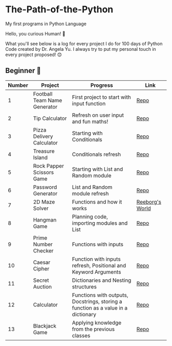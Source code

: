 # The-Path-of-the-Python
My first programs in Python Language 

Hello, you curious Human! 👋

What you'll see below is a log for every project I do for 100 days of Python Code created by Dr. Angela Yu. I always try to put my personal touch in every project proposed! 😊 




## Beginner 🐍
| Number | Project                   | Progress                                                                                                              | Link                                                                                                                                                               |
|-----|---------------------------|-----------------------------------------------------------------------------------------------------------------------|--------------------------------------------------------------------------------------------------------------------------------------------------------------------|
| 1   | Football Team Name Generator       | First project to start with input function                                                                          | [Repo](https://github.com/JuliPolanco/The-Path-of-the-Python/blob/6bd2f97490d42f33da76041f4c8c726c258388a2/Beginner/Project-1-Football-Name-Generator/main.py)                                                |
| 2   | Tip Calculator            | Refresh on user input and fun maths!                                                                                  | [Repo](https://github.com/JuliPolanco/The-Path-of-the-Python/blob/6bd2f97490d42f33da76041f4c8c726c258388a2/Beginner/Project-2-Tip-Calculator/main.py)       
| 3   | Pizza Delivery Calculator             | Starting with Conditionals                                                                              | [Repo](https://github.com/JuliPolanco/The-Path-of-the-Python/blob/f41978f66f6a23e0293a999a1f839f993373e112/Beginner/Project-3-Pizza-Delivery-Calculator/main.py)       
| 4   | Treasure Island            | Conditionals refresh                                                                               | [Repo](https://github.com/JuliPolanco/Python-Beginner/blob/a54aaf083cbd8e2e0ce583462f4a49c878a948e9/Beginner/Project-4-Treasure-Island/main.py)
| 5   | Rock Papper Scissors Game           | Starting with List and Random module                                                                              | [Repo](https://github.com/JuliPolanco/Python-Beginner/blob/f8a5f7b583e333c20abbfb768274fd049cc5de63/Beginner/Project-5-Rock-Paper-Scissors/main.py) 
| 6   | Password Generator          | List and Random module refresh                                                                              | [Repo](https://github.com/JuliPolanco/Python-Beginner/blob/2f638f197096d9dec3106af536b407f26a3fd796/Beginner/Project-6-Password-Generator/main.py)
| 7   | 2D Maze Solver          | Functions and how it works                                                                            | [Reeborg's World](https://reeborg.ca/reeborg.html?lang=en&mode=python&menu=worlds%2Fmenus%2Freeborg_intro_en.json&name=Maze&url=worlds%2Ftutorial_en%2Fmaze1.json)
| 8   | Hangman Game          | Planning code, importing modules and List                                                                            | [Repo](https://github.com/JuliPolanco/Python-Beginner/blob/c5f698177244a9dfeb31da8912b55131b17d2110/Beginner/Project-8-Hangman/main.py)
| 9   | Prime Number Checker           | Functions with inputs                                                                           | [Repo](https://github.com/JuliPolanco/Python-Beginner/blob/557ee47f2b58042b7a310f2d28e5f01f05fc9195/Beginner/Project-9-Prime-Number-Check/main.py)
| 10   | Caesar Cipher         | Function with inputs refresh, Positional and Keyword Arguments                                                                        | [Repo](https://github.com/JuliPolanco/Python-Beginner/blob/4db1b7842add5cafdb8182eac9a72106749793d8/Beginner/Project-10-Caesar-Cipher/main.py)
| 11   | Secret Auction           | Dictionaries and Nesting structures                                                                      | [Repo](https://github.com/JuliPolanco/Python-Beginner/blob/4db1b7842add5cafdb8182eac9a72106749793d8/Beginner/Project-11-Secret-Auction/main.py)
| 12   | Calculator           | Functions with outputs, Docstrings, storing a function as a value in a dictionary                                                                   | [Repo](https://github.com/JuliPolanco/Python-Beginner/blob/f4edd13aab658232d1b873e7243a55ad7fc68781/Beginner/Project-12-Calculator/main.py)
| 13   | Blackjack Game           | Applying knowledge from the previous classes                                                                 | [Repo](https://github.com/JuliPolanco/Python-Beginner/blob/e544e49865f4ced170ef950869463ed52890f3e5/Beginner/Project-13-Blackjack-Game/main.py)

